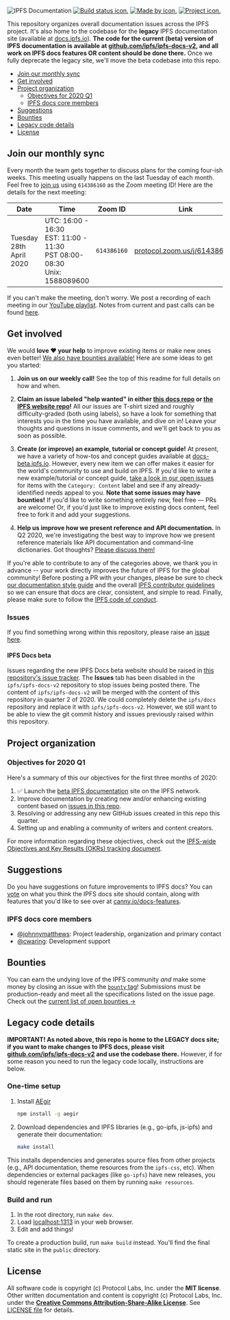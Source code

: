 ![IPFS Documentation](https://raw.githubusercontent.com/ipfs/docs/master/ipfs-docs-header.png "IPFS Documentation")
[![Build status icon.](https://img.shields.io/circleci/project/github/ipfs/docs/master.svg?style=flat-square)](https://circleci.com/gh/ipfs/docs)
[![Made by icon.](https://img.shields.io/badge/made%20by-Protocol%20Labs-blue.svg?style=flat-square)](https://protocol.ai/)
[![Project icon.](https://img.shields.io/badge/project-IPFS-blue.svg?style=flat-square)](http://ipfs.io/)

This repository organizes overall documentation issues across the IPFS project. It's also home to the codebase for the **legacy** IPFS documentation site (available at [docs.ipfs.io](https://docs.ipfs.io/)). **The code for the current (beta) version of IPFS documentation is available at [github.com/ipfs/ipfs-docs-v2](https://github.com/ipfs/ipfs-docs-v2), and all work on IPFS docs features OR content should be done there.** Once we fully deprecate the legacy site, we'll move the beta codebase into this repo.

- [Join our monthly sync](#join-our-monthly-sync)
- [Get involved](#get-involved)
- [Project organization](#project-organization)
  - [Objectives for 2020 Q1](#objectives-for-2020-q1)
  - [IPFS docs core members](#ipfs-docs-core-members)
- [Suggestions](#suggestions)
- [Bounties](#bounties)
- [Legacy code details](#legacy-code-details)
- [License](#license)

## Join our monthly sync

Every month the team gets together to discuss plans for the coming four-ish weeks. This meeting usually happens on the last Tuesday of each month. Feel free to [join us](https://protocol.zoom.us/j/614386160) using `614386160` as the Zoom meeting ID! Here are the details for the next meeting:

| Date | Time | Zoom ID | Link | Notes |
| ---- | ---- | ------- | ---- | ----- |
| Tuesday 28th April 2020 | UTC: 16:00 - 16:30<br>EST: 11:00 - 11:30<br>PST 08:00-08:30<br>Unix: 1588089600 | `614386160` | [protocol.zoom.us/j/614386160](https://protocol.zoom.us/j/614386160) | [Meeting notes](https://www.google.com/url?q=https://docs.google.com/document/d/1EOD-pJi4GvRmGi9HHocgVV8uVHMFIZlyVgJDkvC3DQ4/edit&sa=D&ust=1563045367944000&usg=AOvVaw1PXuFUmNdcfz8M0oJjv1dP) |

If you can't make the meeting, don't worry. We post a recording of each meeting in our [YouTube playlist](https://www.youtube.com/playlist?list=PLuhRWgmPaHtRnfsVYI2LbVS03BRX7TcXq). Notes from current and past calls can be found [here](https://www.google.com/url?q=https://docs.google.com/document/d/1EOD-pJi4GvRmGi9HHocgVV8uVHMFIZlyVgJDkvC3DQ4/edit&sa=D&ust=1563045367944000&usg=AOvVaw1PXuFUmNdcfz8M0oJjv1dP).

## Get involved

We would **love ❤️ your help** to improve existing items or make new ones even better! [We also have bounties available!](https://github.com/ipfs/devgrants/projects/1) Here are some ideas to get you started:

1. **Join us on our weekly call!** See the top of this readme for full details on how and when.

2. **Claim an issue labeled "help wanted" in either [this docs repo](https://github.com/ipfs/docs/labels/help%20wanted) or [the IPFS website repo](https://github.com/ipfs/website/labels/help%20wanted)!** All our issues are T-shirt sized and roughly difficulty-graded (both using labels), so have a look for something that interests you in the time you have available, and dive on in! Leave your thoughts and questions in issue comments, and we'll get back to you as soon as possible.

3. **Create (or improve) an example, tutorial or concept guide!** At present, we have a variety of how-tos and concept guides available at [docs-beta.ipfs.io](https://docs-beta.ipfs.io). However, every new item we can offer makes it easier for the world's community to use and build on IPFS. If you'd like to write a new example/tutorial or concept guide, [take a look in our open issues](https://github.com/ipfs/docs/issues?q=is%3Aissue+is%3Aopen+label%3A%22Category%3A+Content%22) for items with the `Category: Content` label and see if any already-identified needs appeal to you. **Note that some issues may have bounties!** If you'd like to write something entirely new, feel free — PRs are welcome! Or, if you'd just like to improve existing docs content, feel free to fork it and add your suggestions.

4. **Help us improve how we present reference and API documentation.** In Q2 2020, we're investigating the best way to improve how we present reference materials like API documentation and command-line dictionaries. Got thoughts? [Please discuss them!](https://github.com/ipfs/docs/issues/393)

If you're able to contribute to any of the categories above, we thank you in advance -- your work directly improves the future of IPFS for the global community! Before posting a PR with your changes, please be sure to check [our documentation style guide](https://github.com/ipfs/community/blob/master/DOCS_STYLEGUIDE.md) and the overall [IPFS contributor guidelines](https://github.com/ipfs/community/blob/master/CONTRIBUTING.md) so we can ensure that docs are clear, consistent, and simple to read. Finally, please make sure to follow the [IPFS code of conduct](https://github.com/ipfs/community/blob/master/code-of-conduct.md).

### Issues

If you find something wrong within this repository, please raise an [issue here](https://github.com/ipfs/docs/issues).

#### IPFS Docs beta

Issues regarding the new IPFS Docs beta website should be raised in [this repository's issue tracker](https://github.com/ipfs/docs/issues). The **Issues** tab has been disabled in the `ipfs/ipfs-docs-v2` repository to stop issues being posted there. The content of `ipfs/ipfs-docs-v2` will be merged with the content of this repository in quarter 2 of 2020. We could completely delete the `ipfs/docs` repository and replace it with `ipfs/ipfs-docs-v2`. However, we still want to be able to view the git commit history and issues previously raised within this repository.

## Project organization

### Objectives for 2020 Q1

Here's a summary of this our objectives for the first three months of 2020:

1. ✅ Launch the [beta IPFS documentation](https://docs-beta.ipfs.io/) site on the IPFS network.
2. Improve documentation by creating new and/or enhancing existing content based on [issues in this repo](https://github.com/ipfs/docs/issues).
3. Resolving or addressing any new GitHub issues created in this repo this quarter.
4. Setting up and enabling a community of writers and content creators.

For more information regarding these objectives, check out the [IPFS-wide Objectives and Key Results (OKRs) tracking document](https://docs.google.com/spreadsheets/d/1vOSCIufWfU2CpG63rOTGVQ6tWNYcbnYvR2k_kN84jQU/edit#gid=1562851442).

## Suggestions

Do you have suggestions on future improvements to IPFS docs? You can [vote](https://ipfs.canny.io/docs-features) on what you think the IPFS docs site should contain, along with features that you'd like to see over at [canny.io/docs-features](https://ipfs.canny.io/docs-features).

### IPFS docs core members

- [@johnnymatthews](https://github.com/johnnymatthews): Project leadership, organization and primary contact
- [@cwaring](https://github.com/cwaring): Development support

## Bounties

You can earn the undying love of the IPFS community *and* make some money by closing an issue with the [`bounty` tag](https://github.com/ipfs/docs/issues?q=is%3Aopen+is%3Aissue+label%3Abounty)! Submissions must be production-ready and meet all the specifications listed on the issue page. Check out the [current list of open bounties →](https://github.com/ipfs/devgrants/projects/1)

## Legacy code details

**IMPORTANT! As noted above, this repo is home to the LEGACY docs site; if you want to make changes to IPFS docs, please visit [github.com/ipfs/ipfs-docs-v2](https://github.com/ipfs/ipfs-docs-v2) and use the codebase there.** However, if for some reason you need to run the legacy code locally, instructions are below.

### One-time setup

1. Install [AEgir](https://www.npmjs.com/package/aegir)

    ```sh
    npm install -g aegir
    ```

2. Download dependencies and IPFS libraries (e.g., go-ipfs, js-ipfs) and generate their documentation:

    ```sh
    make install
    ```

 This installs dependencies and generates source files from other projects (e.g., API documentation, theme resources from the `ipfs-css`, etc). When dependencies or external packages (like `go-ipfs`) have new releases, you should regenerate files based on them by running `make resources`.

### Build and run

1. In the root directory, run `make dev`.
2. Load [localhost:1313](http://localhost:1313) in your web browser.
3. Edit and add things!

To create a production build, run `make build` instead. You'll find the final static site in the `public` directory.

## License

All software code is copyright (c) Protocol Labs, Inc. under the **MIT license**. Other written documentation and content is copyright (c) Protocol Labs, Inc. under the [**Creative Commons Attribution-Share-Alike License**](https://creativecommons.org/licenses/by/4.0/). See [LICENSE file](./LICENSE) for details.
